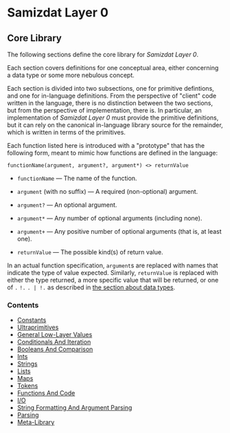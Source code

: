 Samizdat Layer 0
================

Core Library
------------

The following sections define the core library for *Samizdat Layer 0*.

Each section covers definitions for one conceptual area, either
concerning a data type or some more nebulous concept.

Each section is divided into two subsections, one for primitive
defintions, and one for in-language definitions. From the perspective of
"client" code written in the language, there is no distinction between the
two sections, but from the perspective of implementation, there is.
In particular, an implementation of *Samizdat Layer 0* must provide the
primitive definitions, but it can rely on the canonical in-language library
source for the remainder, which is written in terms of the primitives.

Each function listed here is introduced with a "prototype" that has
the following form, meant to mimic how functions are defined in the
language:

```
functionName(argument, argument?, argument*) <> returnValue
```

* `functionName` &mdash; The name of the function.

* `argument` (with no suffix) &mdash; A required (non-optional) argument.

* `argument?` &mdash; An optional argument.

* `argument*` &mdash; Any number of optional arguments (including none).

* `argument+` &mdash; Any positive number of optional arguments (that is,
  at least one).

* `returnValue` &mdash; The possible kind(s) of return value.

In an actual function specification, `argument`s are replaced with names
that indicate the type of value expected. Similarly, `returnValue`
is replaced with either the type returned, a more specific value that
will be returned, or one of `.` `!.` `. | !.` as described in
[the section about data types](data-syntax-semantics.md).

### Contents

* [Constants](library-constants.md)
* [Ultraprimitives](library-ultra.md)
* [General Low-Layer Values](library-low.md)
* [Conditionals And Iteration](library-conditional.md)
* [Booleans And Comparison](library-boolean.md)
* [Ints](library-int.md)
* [Strings](library-string.md)
* [Lists](library-list.md)
* [Maps](library-map.md)
* [Tokens](library-token.md)
* [Functions And Code](library-code.md)
* [I/O](library-io.md)
* [String Formatting And Argument Parsing](library-format.md)
* [Parsing](library-peg.md)
* [Meta-Library](library-meta.md)
